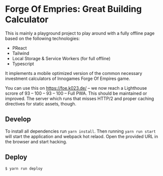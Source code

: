 # Forge Of Empries: Great Building Calculator

This is mainly a playground project to play around with a fully offline page
based on the following technologies:

* PReact
* Tailwind
* Local Storage & Service Workers (for full offline)
* Typescript

It implements a mobile optimized version of the common necessary investment
calculators of Innogames Forge Of Empires game.

You can use this on https://foe.k023.de/ – we now reach a Lighthouse scrore of
93 – 100 – 93 – 100 – Full PWA. This should be maintained or improved. The
server which runs that misses HTTP/2 and proper caching directives for static
assets, though.

## Develop

To install all dependencies run `yarn install`. Then running `yarn run start`
will start the application and webpack hot relaod. Open the provided URL in the
browser and start hacking.

## Deploy

```
$ yarn run deploy
```

